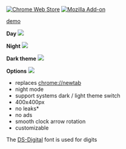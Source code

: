 [![Chrome Web Store](https://img.shields.io/chrome-web-store/v/gmhgmhcpllcnkdcanccmglkfifiakfma)](https://chrome.google.com/webstore/detail/clock-extension/gmhgmhcpllcnkdcanccmglkfifiakfma)
[![Mozilla Add-on](https://img.shields.io/amo/v/clock-extension)](https://addons.mozilla.org/en-US/firefox/addon/clock-extension/)

[demo](src/background.html)

**Day**
![](screenshot2.png)

**Night**
![](screenshot.png)

**Dark theme**
![](screenshot1.png)

**Options**
![](screenshot3.png)

- replaces [chrome://newtab]()
- night mode
- support systems dark / light theme switch
- 400x400px
- no leaks*
- no ads
- smooth clock arrow rotation
- customizable

The [DS-Digital](https://www.dafont.com/ds-digital.font) font is used for digits
